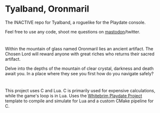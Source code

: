 # Tyalband, Oronmaril

The INACTIVE repo for Tyalband, a roguelike for the Playdate console. 

Feel free to use any code, shoot me questions on [mastodon](https://peoplemaking.games/@aava)/twitter.

#

Within the mountain of glass named Oronmaril lies an ancient artifact. The Chosen Lord will reward anyone with great riches who returns their sacred artifact. 

Delve into the depths of the mountain of clear crystal, darkness and death await you. In a place where they see you first how do you navigate safely?

#

This project uses C and Lua. C is primarily used for expensive calculations, while the game's loop is in Lua.
Uses the [Whitebrim Playdate Project](https://github.com/Whitebrim/VSCode-PlaydateTemplate) template to compile and simulate for Lua and a custom CMake pipeline for C.
